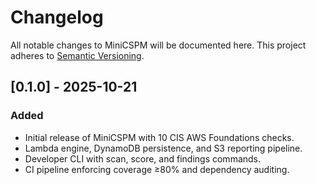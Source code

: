 # Changelog
All notable changes to MiniCSPM will be documented here. This project adheres to [Semantic Versioning](https://semver.org/).

## [0.1.0] - 2025-10-21
### Added
- Initial release of MiniCSPM with 10 CIS AWS Foundations checks.
- Lambda engine, DynamoDB persistence, and S3 reporting pipeline.
- Developer CLI with scan, score, and findings commands.
- CI pipeline enforcing coverage ≥80% and dependency auditing.
